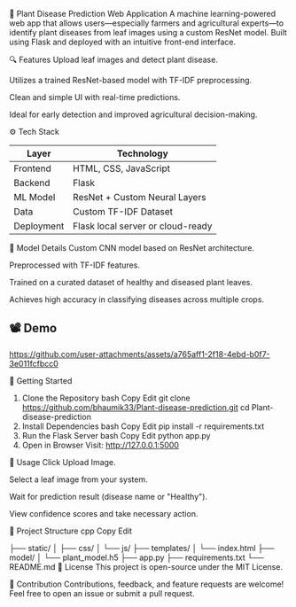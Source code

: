 🌿 Plant Disease Prediction Web Application
A machine learning-powered web app that allows users—especially farmers and agricultural experts—to identify plant diseases from leaf images using a custom ResNet model. Built using Flask and deployed with an intuitive front-end interface.

🔍 Features
Upload leaf images and detect plant disease.

Utilizes a trained ResNet-based model with TF-IDF preprocessing.

Clean and simple UI with real-time predictions.

Ideal for early detection and improved agricultural decision-making.

⚙️ Tech Stack

| Layer      | Technology                        |
| ---------- | --------------------------------- |
| Frontend   | HTML, CSS, JavaScript             |
| Backend    | Flask                             |
| ML Model   | ResNet + Custom Neural Layers     |
| Data       | Custom TF-IDF Dataset             |
| Deployment | Flask local server or cloud-ready |


🧠 Model Details
Custom CNN model based on ResNet architecture.

Preprocessed with TF-IDF features.

Trained on a curated dataset of healthy and diseased plant leaves.

Achieves high accuracy in classifying diseases across multiple crops.

## 📽️ Demo



https://github.com/user-attachments/assets/a765aff1-2f18-4ebd-b0f7-3e011fcfbcc0



🚀 Getting Started
1. Clone the Repository
bash
Copy
Edit
git clone https://github.com/bhaumik33/Plant-disease-prediction.git
cd Plant-disease-prediction
2. Install Dependencies
bash
Copy
Edit
pip install -r requirements.txt
3. Run the Flask Server
bash
Copy
Edit
python app.py
4. Open in Browser
Visit: http://127.0.0.1:5000

🧪 Usage
Click Upload Image.

Select a leaf image from your system.

Wait for prediction result (disease name or "Healthy").

View confidence scores and take necessary action.

📁 Project Structure
cpp
Copy
Edit

├── static/
│   ├── css/
│   └── js/
├── templates/
│   └── index.html
├── model/
│   └── plant_model.h5
├── app.py
├── requirements.txt
└── README.md
📄 License
This project is open-source under the MIT License.

🤝 Contribution
Contributions, feedback, and feature requests are welcome! Feel free to open an issue or submit a pull request.





